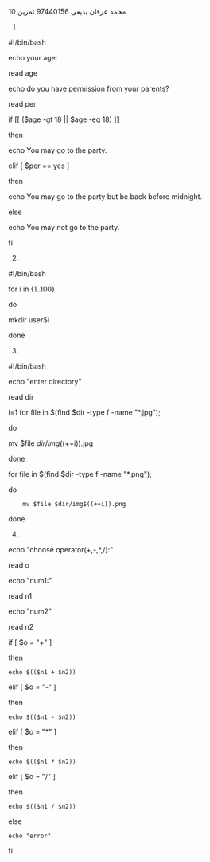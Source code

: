 
محمد عرفان بدیعی
97440156
تمرین 10



1.

#!/bin/bash

echo your age:

read age

echo do you have permission from your parents?

read per

if [[ ($age -gt 18 || $age -eq 18) ]]

then

  echo You may go to the party.
  
  
elif [ $per == yes ]

then

  echo You may go to the party but be back before midnight.
  
  
else

  echo You may not go to the party.
  
fi



2.

#!/bin/bash


for i in {1..100}

do

  mkdir user$i
  
done



3.

#!/bin/bash

echo "enter directory"

read dir

i=1
for file in $(find $dir -type f -name "*.jpg");

do

  mv $file $dir/img$((++i)).jpg
  
done

for file in $(find $dir -type f -name "*.png");

do

        mv $file $dir/img$((++i)).png
        
done



4.

echo "choose operator(+,-,*,/):"

read o

echo "num1:"

read n1

echo "num2"

read n2

if [ $o = "+" ]

then

    echo $(($n1 + $n2))
    
elif [ $o = "-" ]

then

    echo $(($n1 - $n2))
    
elif [ $o = "*" ]

then

    echo $(($n1 * $n2))
    
elif [ $o = "/" ]

then

    echo $(($n1 / $n2))
    
else

    echo "error"
    
fi
